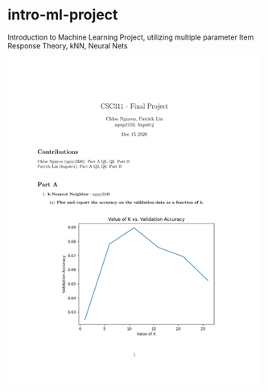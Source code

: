 # intro-ml-project
Introduction to Machine Learning Project, utilizing multiple parameter Item Response Theory, kNN, Neural Nets

![](report/intro-ml-project-01.jpg?raw=true)

